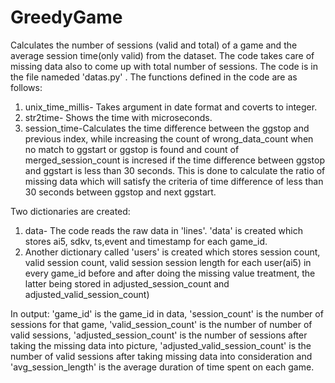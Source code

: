 # GreedyGame
Calculates the number of sessions (valid and total) of a game and the average session time(only valid) from the dataset. The code takes care of missing data also to come up with total number of sessions.
The code is in the file nameded 'datas.py' . 
The functions defined in the code are as follows:
1) unix_time_millis- Takes argument in date format and coverts to integer.
2) str2time- Shows the time with microseconds.
3) session_time-Calculates the time difference between the ggstop and previous index, while increasing the count of wrong_data_count when  no match  to ggstart or ggstop is found and count of merged_session_count is incresed if the time difference between ggstop and ggstart is less than 30 seconds. This is done to calculate the ratio of missing data which will satisfy the criteria of time difference of less than 30 seconds between ggstop and next ggstart.

Two dictionaries are created:
1) data- The code reads the raw data in 'lines'.  'data' is created which stores ai5, sdkv, ts,event and timestamp for each game_id.
2) Another dictionary called 'users' is created which stores session count, valid session count, valid session session length for each user(ai5) in every game_id before and after doing the missing value treatment, the latter being stored in adjusted_session_count and adjusted_valid_session_count)

In output:
'game_id' is the game_id in data, 'session_count' is the number of sessions for that game, 'valid_session_count' is the number of number of valid sessions, 'adjusted_session_count' is the number of sessions after taking the missing data into picture, 'adjusted_valid_session_count' is the number of valid sessions after taking missing data into consideration and  'avg_session_length' is the average duration of time spent on each game.
